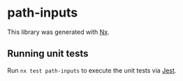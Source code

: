 # path-inputs

This library was generated with [Nx](https://nx.dev).

## Running unit tests

Run `nx test path-inputs` to execute the unit tests via [Jest](https://jestjs.io).
